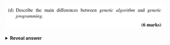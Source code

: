 ## <img src="../../../../../media/paste-a32f579ce0cf30d0c84b5bdc08bf0f387d9b8ac2.jpg">
<details>
<summary><b>Reveal answer</b></summary>
<div><strong>1. What They Evolve</strong></div> <ul> <li> <div><strong>GA:</strong> Solutions (e.g., strings, vectors).</div> </li> <li> <div><strong>GP:</strong> Programs (tree structures).</div> </li> </ul> <div><strong>2. Representation</strong></div> <ul> <li> <div><strong>GA:</strong> Linear array-likes (bit strings, numbers).</div> </li> <li> <div><strong>GP:</strong> Trees (functions + terminals).</div> </li> </ul> <div><strong>3. Fitness Evaluation</strong></div> <ul> <li> <div><strong>GA:</strong> Based on solution performance.</div> </li> <li> <div><strong>GP:</strong> Run program on test cases and measure output.</div> </li> </ul> <div><strong>4. Genetic Operators</strong></div> <ul> <li> <div><strong>GA:</strong> Point/Uniform crossover, bit mutation.</div> </li> <li> <div><strong>GP:</strong> Subtree crossover and mutation.</div> </li></ul>
</details>
